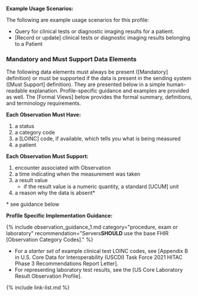 
**Example Usage Scenarios:**

The following are example usage scenarios for this profile:

-  Query for clinical tests or diagnostic imaging results for a patient.
-  [Record or update] clinical tests or diagnostic imaging results belonging to a Patient

### Mandatory and Must Support Data Elements


The following data elements must always be present ([Mandatory] definition) or must be supported if the data is present in the sending system ([Must Support] definition). They are presented below in a simple human-readable explanation. Profile-specific guidance and examples are provided as well. The [Formal Views] below provides the formal summary, definitions, and terminology requirements.

**Each Observation Must Have:**

1.   a status
2.   a category code
3.   a [LOINC] code, if available, which tells you what is being measured
4.   a patient

**Each Observation Must Support:**

1. encounter associated with Observation
2. a time indicating when the measurement was taken
3. a result value
   - if the result value is a numeric quantity, a standard [UCUM] unit
4. a reason why the data is absent*

\* see guidance below

**Profile Specific Implementation Guidance:**

{% include observation_guidance_1.md category="procedure, exam or laboratory" recommendation="Servers**SHOULD** use the base FHIR [Observation Category Codes]." %}
- For a *starter set* of example clinical test LOINC codes, see [Appendix B in U.S. Core Data for Interoperability (USCDI) Task Force 2021 HITAC Phase 3 Recommendations Report Letter].
- For representing laboratory test results, see the [US Core Laboratory Result Observation Profile].

{% include link-list.md %}
